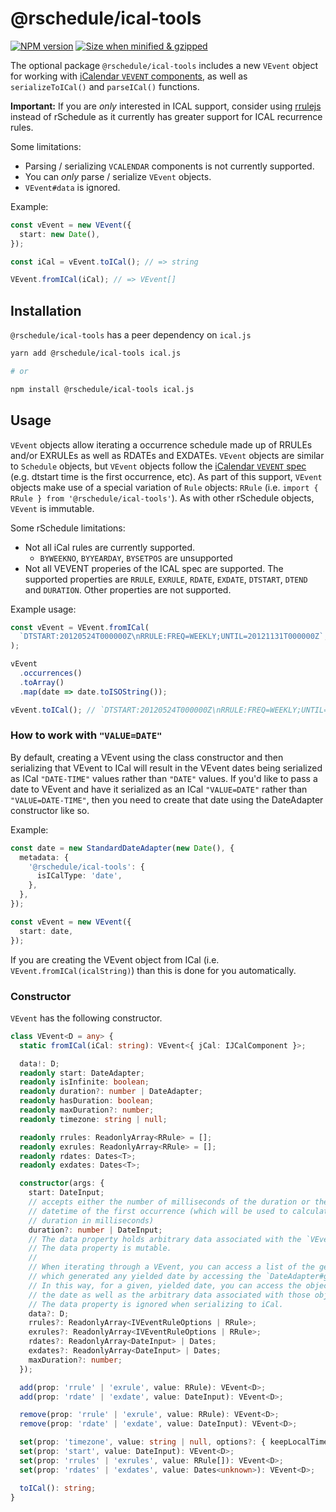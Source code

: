 # @rschedule/ical-tools

[![NPM version](https://flat.badgen.net/npm/v/@rschedule/ical-tools)](https://www.npmjs.com/package/@rschedule/ical-tools) [![Size when minified & gzipped](https://flat.badgen.net/bundlephobia/minzip/@rschedule/ical-tools)](https://bundlephobia.com/result?p=@rschedule/ical-tools)

The optional package `@rschedule/ical-tools` includes a new `VEvent` object for working with [iCalendar `VEVENT` components](https://tools.ietf.org/html/rfc5545#section-3.6.1), as well as `serializeToICal()` and `parseICal()` functions.

**Important:** If you are _only_ interested in ICAL support, consider using [rrulejs](https://github.com/jakubroztocil/rrule) instead of rSchedule as it currently has greater support for ICAL recurrence rules.

Some limitations:

- Parsing / serializing `VCALENDAR` components is not currently supported.
- You can _only_ parse / serialize `VEvent` objects.
- `VEvent#data` is ignored.

Example:

```typescript
const vEvent = new VEvent({
  start: new Date(),
});

const iCal = vEvent.toICal(); // => string

VEvent.fromICal(iCal); // => VEvent[]
```

## Installation

`@rschedule/ical-tools` has a peer dependency on `ical.js`

```bash
yarn add @rschedule/ical-tools ical.js

# or

npm install @rschedule/ical-tools ical.js
```

## Usage

`VEvent` objects allow iterating a occurrence schedule made up of RRULEs and/or EXRULEs as well as RDATEs and EXDATEs. `VEvent` objects are similar to `Schedule` objects, but `VEvent` objects follow the [iCalendar `VEVENT` spec](https://tools.ietf.org/html/rfc5545#section-3.6.1) (e.g. dtstart time is the first occurrence, etc). As part of this support, `VEvent` objects make use of a special variation of `Rule` objects: `RRule` (i.e. `import { RRule } from '@rschedule/ical-tools'`). As with other rSchedule objects, `VEvent` is immutable.

Some rSchedule limitations:

- Not all iCal rules are currently supported.
  - `BYWEEKNO`, `BYYEARDAY`, `BYSETPOS` are unsupported
- Not all VEVENT properies of the ICAL spec are supported. The supported properties are `RRULE`, `EXRULE`, `RDATE`, `EXDATE`, `DTSTART`, `DTEND` and `DURATION`. Other properties are not supported.

Example usage:

```typescript
const vEvent = VEvent.fromICal(
  `DTSTART:20120524T000000Z\nRRULE:FREQ=WEEKLY;UNTIL=20121131T000000Z`,
);

vEvent
  .occurrences()
  .toArray()
  .map(date => date.toISOString());

vEvent.toICal(); // `DTSTART:20120524T000000Z\nRRULE:FREQ=WEEKLY;UNTIL=20121131T000000Z`
```

### How to work with `"VALUE=DATE"`

By default, creating a VEvent using the class constructor and then serializing that VEvent to ICal will result in the VEvent dates being serialized as ICal `"DATE-TIME"` values rather than `"DATE"` values. If you'd like to pass a date to VEvent and have it serialized as an ICal `"VALUE=DATE"` rather than `"VALUE=DATE-TIME"`, then you need to create that date using the DateAdapter constructor like so.

Example:

```ts
const date = new StandardDateAdapter(new Date(), {
  metadata: {
    '@rschedule/ical-tools': {
      isICalType: 'date',
    },
  },
});

const vEvent = new VEvent({
  start: date,
});
```

If you are creating the VEvent object from ICal (i.e. `VEvent.fromICal(icalString)`) than this is done for you automatically.

### Constructor

`VEvent` has the following constructor.

```typescript
class VEvent<D = any> {
  static fromICal(iCal: string): VEvent<{ jCal: IJCalComponent }>;

  data!: D;
  readonly start: DateAdapter;
  readonly isInfinite: boolean;
  readonly duration?: number | DateAdapter;
  readonly hasDuration: boolean;
  readonly maxDuration?: number;
  readonly timezone: string | null;

  readonly rrules: ReadonlyArray<RRule> = [];
  readonly exrules: ReadonlyArray<RRule> = [];
  readonly rdates: Dates<T>;
  readonly exdates: Dates<T>;

  constructor(args: {
    start: DateInput;
    // accepts either the number of milliseconds of the duration or the end
    // datetime of the first occurrence (which will be used to calculate the
    // duration in milliseconds)
    duration?: number | DateInput;
    // The data property holds arbitrary data associated with the `VEvent`.
    // The data property is mutable.
    //
    // When iterating through a VEvent, you can access a list of the generator objects (i.e. Rules / Dates)
    // which generated any yielded date by accessing the `DateAdapter#generators` property.
    // In this way, for a given, yielded date, you can access the objects which generated
    // the date as well as the arbitrary data associated with those objects.
    // The data property is ignored when serializing to iCal.
    data?: D;
    rrules?: ReadonlyArray<IVEventRuleOptions | RRule>;
    exrules?: ReadonlyArray<IVEventRuleOptions | RRule>;
    rdates?: ReadonlyArray<DateInput> | Dates;
    exdates?: ReadonlyArray<DateInput> | Dates;
    maxDuration?: number;
  });

  add(prop: 'rrule' | 'exrule', value: RRule): VEvent<D>;
  add(prop: 'rdate' | 'exdate', value: DateInput): VEvent<D>;

  remove(prop: 'rrule' | 'exrule', value: RRule): VEvent<D>;
  remove(prop: 'rdate' | 'exdate', value: DateInput): VEvent<D>;

  set(prop: 'timezone', value: string | null, options?: { keepLocalTime?: boolean }): VEvent<D>;
  set(prop: 'start', value: DateInput): VEvent<D>;
  set(prop: 'rrules' | 'exrules', value: RRule[]): VEvent<D>;
  set(prop: 'rdates' | 'exdates', value: Dates<unknown>): VEvent<D>;

  toICal(): string;
}
```
